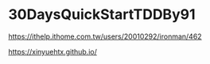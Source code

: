 # 30DaysQuickStartTDDBy91

https://ithelp.ithome.com.tw/users/20010292/ironman/462
  
https://xinyuehtx.github.io/
